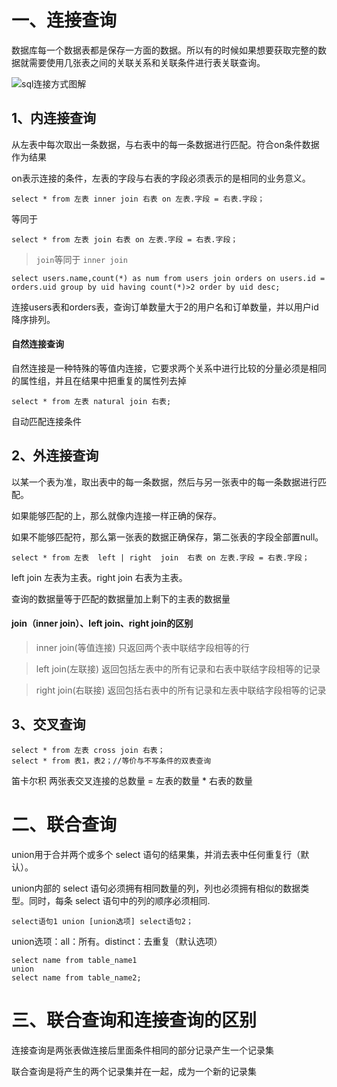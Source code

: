 # 一、连接查询

数据库每一个数据表都是保存一方面的数据。所以有的时候如果想要获取完整的数据就需要使用几张表之间的关联关系和关联条件进行表关联查询。

![sql连接方式图解](https://s2.loli.net/2022/09/28/xPAJV4oE9OjrkmZ.jpg)

## 1、内连接查询

从左表中每次取出一条数据，与右表中的每一条数据进行匹配。符合on条件数据作为结果

on表示连接的条件，左表的字段与右表的字段必须表示的是相同的业务意义。

```
select * from 左表 inner join 右表 on 左表.字段 = 右表.字段；
```
等同于
```
select * from 左表 join 右表 on 左表.字段 = 右表.字段；
```

>`join`等同于 `inner join`


```
select users.name,count(*) as num from users join orders on users.id = orders.uid group by uid having count(*)>2 order by uid desc;
```
连接users表和orders表，查询订单数量大于2的用户名和订单数量，并以用户id降序排列。

#### 自然连接查询

自然连接是一种特殊的等值内连接，它要求两个关系中进行比较的分量必须是相同的属性组，并且在结果中把重复的属性列去掉

```
select * from 左表 natural join 右表;
```
自动匹配连接条件

## 2、外连接查询

以某一个表为准，取出表中的每一条数据，然后与另一张表中的每一条数据进行匹配。

如果能够匹配的上，那么就像内连接一样正确的保存。

如果不能够匹配符，那么第一张表的数据正确保存，第二张表的字段全部置null。

```
select * from 左表  left | right  join  右表 on 左表.字段 = 右表.字段；
```
left join 左表为主表。right join 右表为主表。

查询的数据量等于匹配的数据量加上剩下的主表的数据量

#### join（inner join）、left join、right join的区别

>inner join(等值连接) 只返回两个表中联结字段相等的行

>left join(左联接) 返回包括左表中的所有记录和右表中联结字段相等的记录 

>right join(右联接) 返回包括右表中的所有记录和左表中联结字段相等的记录


## 3、交叉查询

```
select * from 左表 cross join 右表；
select * from 表1，表2；//等价与不写条件的双表查询
```

笛卡尔积
两张表交叉连接的总数量 = 左表的数量 * 右表的数量

# 二、联合查询

union用于合并两个或多个 select 语句的结果集，并消去表中任何重复行（默认）。

union内部的 select 语句必须拥有相同数量的列，列也必须拥有相似的数据类型。同时，每条 select 语句中的列的顺序必须相同.

```
select语句1 union [union选项] select语句2；
```

union选项：all：所有。distinct：去重复（默认选项）

```
select name from table_name1 
union 
select name from table_name2;
```
# 三、联合查询和连接查询的区别

连接查询是两张表做连接后里面条件相同的部分记录产生一个记录集

联合查询是将产生的两个记录集并在一起，成为一个新的记录集